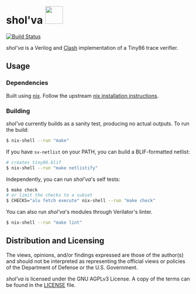 shol'va <img src="https://user-images.githubusercontent.com/3059210/147595717-ec80740c-d4eb-4dd5-972a-d57c228c042d.png" width="48">
=======

<!-- Icon attribution: Mikla, https://commons.wikimedia.org/wiki/File:Apophis_Symbol_(Stargate).svg -->

[![Build Status](https://github.com/trailofbits/sholva/actions/workflows/ci.yml/badge.svg)](https://github.com/trailofbits/sholva/actions?query=workflow%3ACI)

*shol'va* is a Verilog and [Clash](https://clash-lang.org/) implementation of a Tiny86 trace verifier.

## Usage

### Dependencies

Built using [nix](https://nixos.wiki/wiki/Nix_package_manager).
Follow the upstream [nix installation instructions](https://nixos.org/download.html).

### Building

*shol'va* currently builds as a sanity test, producing no actual outputs.
To run the build:

```bash
$ nix-shell --run "make"
```

If you have `sv-netlist` on your PATH, you can build a BLIF-formatted netlist:

```bash
# creates tiny86.blif
$ nix-shell --run "make netlistify"
```

Independently, you can run *shol'va*'s self tests:

```bash
$ make check
# or limit the checks to a subset
$ CHECKS="alu fetch execute" nix-shell --run "make check"
```

You can also run *shol'va*'s modules through Verilator's linter.

```bash
$ nix-shell --run "make lint"
```

## Distribution and Licensing

The views, opinions, and/or findings expressed are those of the author(s) and
should not be interpreted as representing the official views or policies of the
Department of Defense or the U.S. Government.

*shol'va* is licensed under the GNU AGPLv3 License. A copy of the terms can
be found in the [LICENSE](./LICENSE) file.
